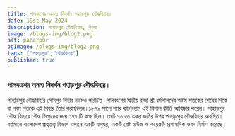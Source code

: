 ```yaml
---
title: পালবংশের অনন্য নিদর্শন পহাড়পুড় বৌদ্ধবিহার।
date: 19st May 2024
description: পাহাড়পুর বৌদ্ধবিহার, নঁওগা
image: /blogs-img/blog2.png
alt: paharpur
ogImage: /blogs-img/blog2.png
tags: ["পহাড়পুড়","বৌদ্ধবিহার"]
published: true
---
```




###  পালবংশের অনন্য নিদর্শন পহাড়পুড় বৌদ্ধবিহার।

পাহাড়পুর বৌদ্ধবিহার সোমপুর বিহার নামেও পরিচিত।পালবংশের দ্বিতীয় রাজা শ্রী ধর্মপালদেব অষ্টম শতকের শেষের দিকে বা নবম শতকে এই বিহার তৈরি করছিলেন।১৮৭৯ সালে স্যার কানিংহাম এই বিশাল কীর্তি আবিষ্কার করেন। পাহাড়পুর বৌদ্ধ বিহারে বৌদ্ধ ভিক্ষুদের জন্য ১৭৭ টি কক্ষ ছিল। মোট ৭০.৩১ একর জমির উপর পাহাড়পুর বৌদ্ধবিহার অবস্থিত। বর্তমানে বাংলাদেশ প্রত্নতত্ত্ব বিভাগ এখানে একটি যাদুঘর, একটি রেষ্ট হাউজ ও কয়েকটি প্রশাসনিক ভবন নির্মাণ করেছে।


